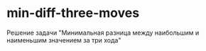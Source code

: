 # min-diff-three-moves
Решение задачи "Минимальная разница между наибольшим и наименьшим значением за три хода"
